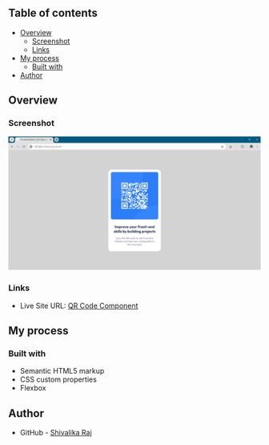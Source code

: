 ## Table of contents

- [Overview](#overview)
  - [Screenshot](#screenshot)
  - [Links](#links)
- [My process](#my-process)
  - [Built with](#built-with)
- [Author](#author)

## Overview

### Screenshot

![](./screenshot.png)

### Links

- Live Site URL: [QR Code Component](https://qr-code-component-sr.netlify.app/)

## My process

### Built with

- Semantic HTML5 markup
- CSS custom properties
- Flexbox

## Author

- GitHub - [Shivalika Raj](https://github.com/shivalikaraj)


